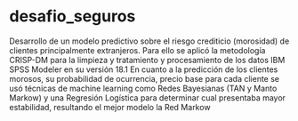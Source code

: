 # desafio_seguros
Desarrollo de un modelo predictivo sobre el riesgo crediticio (morosidad) de clientes principalmente extranjeros. Para ello se aplicó la metodología CRISP-DM para la limpieza y tratamiento y procesamiento de los datos IBM SPSS Modeler en su versión 18.1
En cuanto a la predicción de los clientes morosos, su probabilidad de ocurrencia, precio base para cada cliente se usó técnicas de machine learning como Redes Bayesianas (TAN y Manto Markow) y una Regresión Logística para determinar cual presentaba mayor estabilidad, resultando el mejor modelo la Red Markow

